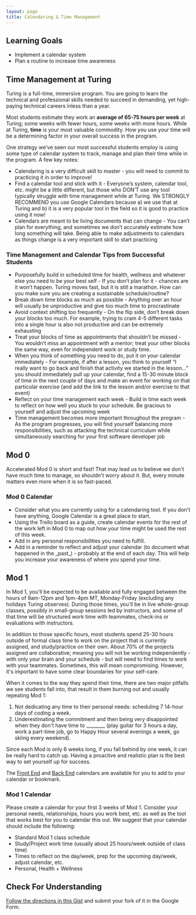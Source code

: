 ```yaml
---
layout: page
title: Calendaring & Time Management
---
```


## Learning Goals

- Implement a calendar system
- Plan a routine to increase time awareness

## Time Management at Turing

Turing is a full-time, immersive program. You are going to learn the technical and professional skills needed to succeed in demanding, yet high-paying technical careers inless than a year.

Most students estimate they work an **average of 65-75 hours per week** at Turing; some weeks with fewer hours, some weeks with more hours. While at Turing, **time** is your most valuable commodity. How you use your time will be a determining factor in your overall success in the program.

One strategy we’ve seen our most successful students employ is using some type of calendar system to track, manage and plan their time while in the program. A few key notes:

- Calendaring is a very difficult skill to master - you will need to commit to practicing it in order to improve!
- Find a calendar tool and stick with it - Everyone’s system, calendar tool, etc. might be a little different, but those who DON’T use any tool typically struggle with time management while at Turing. We STRONGLY RECOMMEND you use Google Calendars because a) we use that at Turing and b) it is a very popular tool in the field so it is good to practice using it now!
- Calendars are meant to be living documents that can change - You can’t plan for everything, and sometimes we don’t accurately estimate how long something will take. Being able to make adjustments to calendars as things change is a very important skill to start practicing

### Time Management and Calendar Tips from Successful Students

- Purposefully build in scheduled time for health, wellness and whatever else you need to be your best self - If you don’t plan for it - chances are it won’t happen. Turing moves fast, but it is still a marathon. How can you make sure you are creating a sustainable schedule/routine?
- Break down time blocks as much as possible - Anything over an hour will usually be unproductive and give too much time to procrastinate
- Avoid context shifting too frequently - On the flip side, don’t break down your blocks too much. For example, trying to cram 4-5 different tasks into a single hour is also not productive and can be extremely exhausting
- Treat your blocks of time as appointments that shouldn’t be missed - You wouldn’t miss an appointment with a mentor; treat your other blocks the same way, even for independent work or study time.
- When you think of something you need to do, put it on your calendar immediately - For example, if after a lesson, you think to yourself “I really want to go back and finish that activity we started in the lesson…” you should immediately pull up your calendar, find a 15-30 minute block of time in the next couple of days and make an event for working on that particular exercise (and add the link to the lesson and/or exercise to that event)
- Reflect on your time management each week - Build in time each week to reflect on how well you stuck to your schedule. Be gracious to yourself and adjust the upcoming week
- Time management becomes more important throughout the program - As the program progresses, you will find yourself balancing more responsibilities, such as attacking the technical curriculum while simultaneously searching for your first software developer job

## Mod 0

Accelerated Mod 0 is short and fast! That may lead us to believe we don't have much time to manage, so shouldn't worry about it. But, every minute matters even more when it is so fast-paced.

<div class="try-it">
  <h3>Mod 0 Calendar</h3>
  <ul>
    <li>Consider what you are currently using for a calendaring tool. If you don't have anything, Google Calendar is a great place to start.</li>
    <li>Using the Trello board as a guide, create calendar events for the rest of the work left in Mod 0 to map out how your time might be used the rest of this week.</li>
    <li>Add in any personal responsibilities you need to fulfill.</li>
    <li>Add in a reminder to reflect and adjust your calendar (to document what happened in the _past_) - probably at the end of each day. This will help you increase your awareness of where you spend your time.</li>
  </ul>
</div>

## Mod 1

In Mod 1, you'll be expected to be available and fully engaged between the hours of 9am-12pm and 1pm-4pm MT, Monday-Friday (excluding any holidays Turing observes). During those times, you'll be in live whole-group classes, possibly in small-group sessions led by instructors, and some of that time will be structured work time with teammates, check-ins or evaluations with instructors.

In addition to those specific hours, most students spend 25-30 hours outside of formal class time to work on the project that is currently assigned, and study/practice on their own. About 70% of the projects assigned are collaborative; meaning you will not be working independently - with only your brain and your schedule - but will need to find times to work with your teammates. Sometimes, this will mean compromising. However, it's important to have some clear boundaries for your self-care.

When it comes to the way they spend their time, there are two major pitfalls we see students fall into, that result in them burning out and usually repeating Mod 1:
1. Not dedicating any time to their personal needs: scheduling 7 14-hour days of coding a week.
1. Underestimating the commitment and then being very disappointed when they don't have time to ________ (play guitar for 3 hours a day, work a part-time job, go to Happy Hour several evenings a week, go skiing every weekend).

Since each Mod is only 6 weeks long, if you fall behind by one week, it can be really hard to catch up. Having a proactive and realistic plan is the best way to set yourself up for success.

The [Front End](https://frontend.turing.edu/today/) and [Back End](https://backend.turing.edu/additional_resources/calendars) calendars are available for you to add to your calendar or bookmark.

<div class="try-it">
  <h3>Mod 1 Calendar</h3>
  <p>Please create a calendar for your first 3 weeks of Mod 1. Consider your personal needs, relationships, hours you work best, etc. as well as the tool that works best for you to calendar this out. We suggest that your calendar should include the following:</p>
  <ul>
    <li>Standard Mod 1 class schedule</li>
    <li>Study/Project work time (usually about 25 hours/week outside of class time)</li>
    <li>Times to reflect on the day/week, prep for the upcoming day/week, adjust calendar, etc.</li>
    <li>Personal, Health + Wellness</li>
  </ul>
</div>

## Check For Understanding

[Follow the directions in this Gist](https://gist.github.com/ameseee/7bddfce0738b864869aacacf5110e09d) and submit your fork of it in the Google Form.

<br><br>